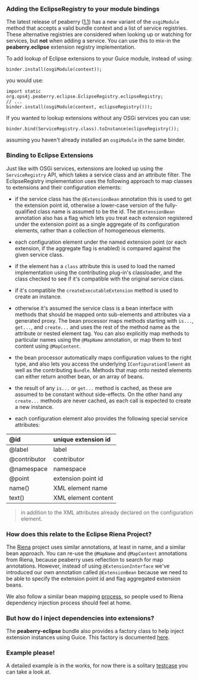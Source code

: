 ### Adding the EclipseRegistry to your module bindings ###

The latest release of peaberry ([1.1](http://peaberry.googlecode.com/files/peaberry-1.1.zip)) has a new variant of the `osgiModule` method that accepts a valid bundle context and a list of service registries. These alternative registries are considered when looking up or watching for services, but **not** when adding a service. You can use this to mix-in the **peaberry.eclipse** extension registry implementation.

To add lookup of Eclipse extensions to your Guice module, instead of using:
```
binder.install(osgiModule(context));
```
you would use:
```
import static org.ops4j.peaberry.eclipse.EclipseRegistry.eclipseRegistry;
// ...
binder.install(osgiModule(context, eclipseRegistry()));
```
If you wanted to lookup extensions without any OSGi services you can use:
```
binder.bind(ServiceRegistry.class).toInstance(eclipseRegistry());
```
assuming you haven't already installed an `osgiModule` in the same binder.

### Binding to Eclipse Extensions ###

Just like with OSGi services, extensions are looked up using the `ServiceRegistry` API, which takes a service class and an attribute filter. The EclipseRegistry implementation uses the following approach to map classes to extensions and their configuration elements:

  * if the service class has the `@ExtensionBean` annotation this is used to get the extension point id, otherwise a lower-case version of the fully-qualified class name is assumed to be the id. The `@ExtensionBean` annotation also has a flag which lets you treat each extension registered under the extension point as a single aggregate of its configuration elements, rather than a collection of homogeneous elements.

  * each configuration element under the named extension point (or each extension, if the aggregate flag is enabled) is compared against the given service class.

  * if the element has a `class` attribute this is used to load the named implementation using the contributing plug-in's classloader, and the class checked to see if it's compatible with the original service class.

  * if it's compatible the `createExecutableExtension` method is used to create an instance.

  * otherwise it's assumed the service class is a bean interface with methods that should be mapped onto sub-elements and attributes via a generated proxy. The bean processor maps methods starting with `is...`, `get...`, and `create...` and uses the rest of the method name as the attribute or nested element tag. You can also explicitly map methods to particular names using the `@MapName` annotation, or map them to text content using `@MapContent`.

  * the bean processor automatically maps configuration values to the right type, and also lets you access the underlying `IConfigurationElement` as well as the contributing `Bundle`. Methods that map onto nested elements can either return another bean, or an array of beans.

  * the result of any `is...` or `get...` method is cached, as these are assumed to be constant without side-effects. On the other hand any `create...` methods are never cached, as each call is expected to create a new instance.

  * each configuration element also provides the following special service attributes:

| @id          | unique extension id |
|:-------------|:--------------------|
| @label       | label               |
| @contributor | contributor         |
| @namespace   | namespace           |
| @point       | extension point id  |
| name()       | XML element name    |
| text()       | XML element content |

> in addition to the XML attributes already declared on the configuration element.

### How does this relate to the Eclipse Riena Project? ###

The [Riena](http://wiki.eclipse.org/Riena_Project) project uses similar annotations, at least in name, and a similar bean approach. You can re-use the `@MapName` and `@MapContent` annotations from Riena, because peaberry uses reflection to search for map annotations. However, instead of using `@ExtensionInterface` we've introduced our own annotation called `@ExtensionBean` because we need to be able to specify the extension point id and flag aggregated extension beans.

We also follow a similar bean mapping [process](http://wiki.eclipse.org/Riena_Getting_Started_with_injecting_services_and_extensions#Injecting_Extensions), so people used to Riena dependency injection process should feel at home.

### But how do I inject dependencies into extensions? ###

The **peaberry-eclipse** bundle also provides a factory class to help inject extension instances using Guice. This factory is documented [here](GuiceExtensionFactory.md).

### Example please! ###

A detailed example is in the works, for now there is a solitary [testcase](http://code.google.com/p/peaberry/source/browse/#svn/trunk/extensions/eclipse/test) you can take a look at.